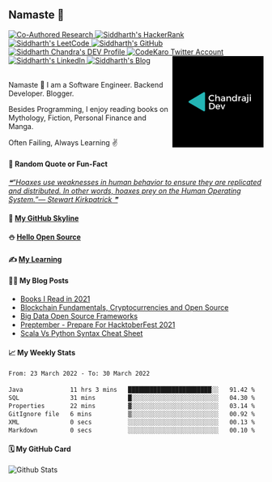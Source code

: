 ## Namaste :pray:

<a href="https://doi.org/10.1080/1206212X.2020.1759857">
  <img src="https://raw.githubusercontent.com/siddharth2016/siddharth2016/master/images/research.svg" alt="Co-Authored Research" width="24px" height="24px">
</a>
<a href="https://www.hackerrank.com/siddharthchandr1">
  <img src="https://raw.githubusercontent.com/siddharth2016/siddharth2016/master/images/hackerrank.svg" alt="Siddharth's HackerRank" width="25px" height="25px">
</a>
<a href="https://leetcode.com/chandraji/">
  <img src="https://raw.githubusercontent.com/siddharth2016/siddharth2016/master/images/leetcode.svg" alt="Siddharth's LeetCode" width="25px" height="24px">
</a>
<a href="https://siddharth2016.github.io/">
  <img src="https://raw.githubusercontent.com/siddharth2016/siddharth2016/master/images/github.svg" alt="Siddharth's GitHub" width="25px" height="24px">
</a>
<a href="https://dev.to/siddharth2016">
  <img src="images/dev.svg" alt="Siddharth Chandra's DEV Profile" height="24px" width="24px">
</a>
<a href="https://twitter.com/chandrajidev">
  <img src="https://raw.githubusercontent.com/siddharth2016/siddharth2016/master/images/twitter_color.svg" alt="CodeKaro Twitter Account" height="24px" width="24px">
</a>
<a href="https://www.linkedin.com/in/siddharth-chandra1/">
  <img src="https://raw.githubusercontent.com/siddharth2016/siddharth2016/master/images/linkedin.svg" alt="Siddharth's LinkedIn" width="24px" height="24px">
</a>
<a href="https://chandraji.dev/">
  <img src="https://raw.githubusercontent.com/siddharth2016/siddharth2016/master/images/hashnode.svg" alt="Siddharth's Blog" width="23px" height="24px">
</a>
<a href="https://github.com/marketplace/actions/update-image-readme">
<!--START_SECTION:update_image-->
<img src=https://raw.githubusercontent.com/siddharth2016/siddharth2016/master/.github/images/image19.png height=180px width=180px align=right alt=Code Karo Image />
<!--END_SECTION:update_image-->
</a>

<br/>
<br/>

Namaste :pray: I am a Software Engineer. Backend Developer. Blogger.

Besides Programming, I enjoy reading books on Mythology, Fiction, Personal Finance and Manga.

Often Failing, Always Learning ✌

#### 🔖 Random Quote or Fun-Fact
<a href="https://github.com/marketplace/actions/quote-readme">
<!--STARTS_HERE_QUOTE_README-->
<i>❝“Hoaxes use weaknesses in human behavior to ensure they are replicated and distributed.  In other words, hoaxes prey on the Human Operating System.”— Stewart Kirkpatrick   ❞</i>
<!--ENDS_HERE_QUOTE_README-->
</a>

#### 🌌 [My GitHub Skyline](https://skyline.github.com/siddharth2016)

#### ⛄ [Hello Open Source](https://github.com/siddharth2016/hello-open-source#hello-open-source)

#### ✍ [My Learning](https://github.com/siddharth2016/my-learning#my-learning)

#### 👨‍💻 My Blog Posts
<!-- BLOG-POST-LIST:START -->
- [Books I Read in 2021](https://chandraji.dev/books-i-read-in-2021)
- [Blockchain Fundamentals, Cryptocurrencies and Open Source](https://chandraji.dev/blockchain-fundamentals)
- [Big Data Open Source Frameworks](https://chandraji.dev/big-data-open-source-frameworks)
- [Preptember - Prepare For HacktoberFest 2021](https://chandraji.dev/preptember-prepare-for-hacktoberfest-2021)
- [Scala Vs Python Syntax Cheat Sheet](https://chandraji.dev/scala-vs-python-syntax-cheat-sheet)
<!-- BLOG-POST-LIST:END -->

#### 📈 My Weekly Stats
<!--START_SECTION:waka-->

```text
From: 23 March 2022 - To: 30 March 2022

Java             11 hrs 3 mins   ███████████████████████░░   91.42 %
SQL              31 mins         █░░░░░░░░░░░░░░░░░░░░░░░░   04.30 %
Properties       22 mins         ▓░░░░░░░░░░░░░░░░░░░░░░░░   03.14 %
GitIgnore file   6 mins          ▒░░░░░░░░░░░░░░░░░░░░░░░░   00.92 %
XML              0 secs          ░░░░░░░░░░░░░░░░░░░░░░░░░   00.13 %
Markdown         0 secs          ░░░░░░░░░░░░░░░░░░░░░░░░░   00.10 %
```

<!--END_SECTION:waka-->

#### 🗓 My GitHub Card
<img alt="Github Stats" height="200" src="https://github-readme-stats.vercel.app/api?username=siddharth2016&show_icons=true&include_all_commits=true&hide_rank=false">
